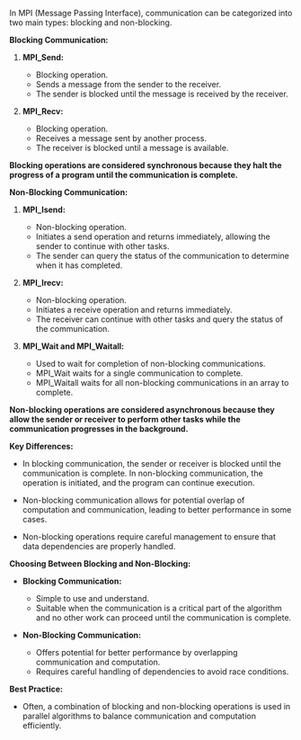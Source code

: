 In MPI (Message Passing Interface), communication can be categorized into two main types: blocking and non-blocking.

**Blocking Communication:**

1. **MPI_Send:**
   - Blocking operation.
   - Sends a message from the sender to the receiver.
   - The sender is blocked until the message is received by the receiver.

2. **MPI_Recv:**
   - Blocking operation.
   - Receives a message sent by another process.
   - The receiver is blocked until a message is available.

**Blocking operations are considered synchronous because they halt the progress of a program until the communication is complete.**

**Non-Blocking Communication:**

1. **MPI_Isend:**
   - Non-blocking operation.
   - Initiates a send operation and returns immediately, allowing the sender to continue with other tasks.
   - The sender can query the status of the communication to determine when it has completed.

2. **MPI_Irecv:**
   - Non-blocking operation.
   - Initiates a receive operation and returns immediately.
   - The receiver can continue with other tasks and query the status of the communication.

3. **MPI_Wait and MPI_Waitall:**
   - Used to wait for completion of non-blocking communications.
   - MPI_Wait waits for a single communication to complete.
   - MPI_Waitall waits for all non-blocking communications in an array to complete.

**Non-blocking operations are considered asynchronous because they allow the sender or receiver to perform other tasks while the communication progresses in the background.**

**Key Differences:**

- In blocking communication, the sender or receiver is blocked until the communication is complete. In non-blocking communication, the operation is initiated, and the program can continue execution.

- Non-blocking communication allows for potential overlap of computation and communication, leading to better performance in some cases.

- Non-blocking operations require careful management to ensure that data dependencies are properly handled.

**Choosing Between Blocking and Non-Blocking:**

- **Blocking Communication:**
  - Simple to use and understand.
  - Suitable when the communication is a critical part of the algorithm and no other work can proceed until the communication is complete.

- **Non-Blocking Communication:**
  - Offers potential for better performance by overlapping communication and computation.
  - Requires careful handling of dependencies to avoid race conditions.

**Best Practice:**
- Often, a combination of blocking and non-blocking operations is used in parallel algorithms to balance communication and computation efficiently.
